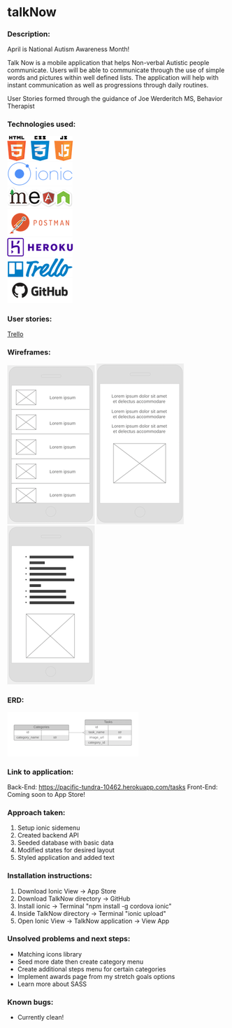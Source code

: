 # talkNow

### Description:
April is National Autism Awareness Month!<br>

Talk Now is a mobile application that helps Non-verbal Autistic people communicate. Users will be able to communicate through the use of simple words and pictures within well defined lists.  The application will help with instant communication as well as progressions through daily routines.<br>

User Stories formed through the guidance of Joe Werderitch MS, Behavior Therapist

### Technologies used:
![alt text](assets/JS-HTML-CSS.png)<br>
![alt text](assets/ionic.png)<br>
![alt text](assets/MEAN.png)<br>
![alt text](assets/Postman.png)<br>
![alt text](assets/Heroku.png)<br>
![alt text](assets/Trello.png)<br>
![alt text](assets/GitHub.png)<br>


### User stories:
[Trello](https://trello.com/b/lw7A83Q7/talk-now)

### Wireframes:
![alt text](assets/TalkNow.png)
![alt text](assets/About.png)
![alt text](assets/Instructions.png)

### ERD:
![alt text](assets/ERD.png)

### Link to application:
Back-End: https://pacific-tundra-10462.herokuapp.com/tasks
Front-End: Coming soon to App Store!

### Approach taken:
1. Setup ionic sidemenu
2. Created backend API
3. Seeded database with basic data
4. Modified states for desired layout
5. Styled application and added text

### Installation instructions:
1. Download Ionic View -> App Store
2. Download TalkNow directory -> GitHub
3. Install ionic -> Terminal "npm install -g cordova ionic"
4. Inside TalkNow directory -> Terminal "ionic upload"
5. Open Ionic View -> TalkNow application -> View App


### Unsolved problems and next steps:
- Matching icons library
- Seed more date then create category menu
- Create additional steps menu for certain categories
- Implement awards page from my stretch goals options
- Learn more about SASS

### Known bugs:
- Currently clean!
